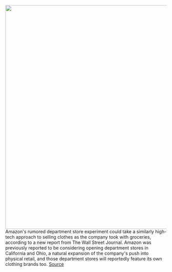 <img src='https://cdn.vox-cdn.com/thumbor/WTrT8KMzlKNZFHvkM_aQIE1xmU4=/0x0:2000x1026/1200x800/filters:focal(840x353:1160x673)/cdn.vox-cdn.com/uploads/chorus_image/image/69896115/amazon_go_stock_1.0.jpg' width='700px' /><br/>
Amazon's rumored department store experiment could take a similarly high-tech approach to selling clothes as the company took with groceries, according to a new report from The Wall Street Journal. Amazon was previously reported to be considering opening department stores in California and Ohio, a natural expansion of the company's push into physical retail, and those department stores will reportedly feature its own clothing brands too.
<a href='https://www.theverge.com/2021/9/22/22688707/amazon-department-store-qr-codes-automation'> Source <a/>